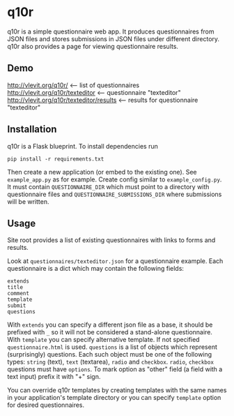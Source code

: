 # q10r

q10r is a simple questionnaire web app. It produces questionnaires
from JSON files and stores submissions in JSON files under different
directory. q10r also provides a page for viewing questionnaire
results.

## Demo

http://vlevit.org/q10r/ <-- list of questionnaires  
http://vlevit.org/q10r/texteditor <-- questionnaire "texteditor"  
http://vlevit.org/q10r/texteditor/results <-- results for
questionnaire "texteditor"

## Installation

q10r is a Flask blueprint. To install dependencies run

    pip install -r requirements.txt

Then create a new application (or embed to the existing one). See
`example_app.py` as for example. Create config similar to
`example_config.py`. It must contain `QUESTIONNAIRE_DIR` which must
point to a directory with questionnaire files and
`QUESTIONNAIRE_SUBMISSIONS_DIR` where submissions will be written.

## Usage

Site root provides a list of existing questionnaires with links to
forms and results.

Look at `questionnaires/texteditor.json` for a questionnaire example.
Each questionnaire is a dict which may contain the following fields:

    extends
    title
    comment
    template
    submit
    questions

With `extends` you can specify a different json file as a base, it
should be prefixed with `_` so it will not be considered a stand-alone
questionnaire. With `template` you can specify alternative template.
If not specified `questionnaire.html` is used. `questions` is a list
of objects which represent (surprisingly) questions. Each such object
must be one of the following types: `string` (text), `text`
(textarea), `radio` and `checkbox`. `radio`, `checkbox` questions must
have `options`. To mark option as "other" field (a field with a text
input) prefix it with "+" sign.

You can override q10r templates by creating templates with the same
names in your application's template directory or you can specify
`template` option for desired questionnaires.
